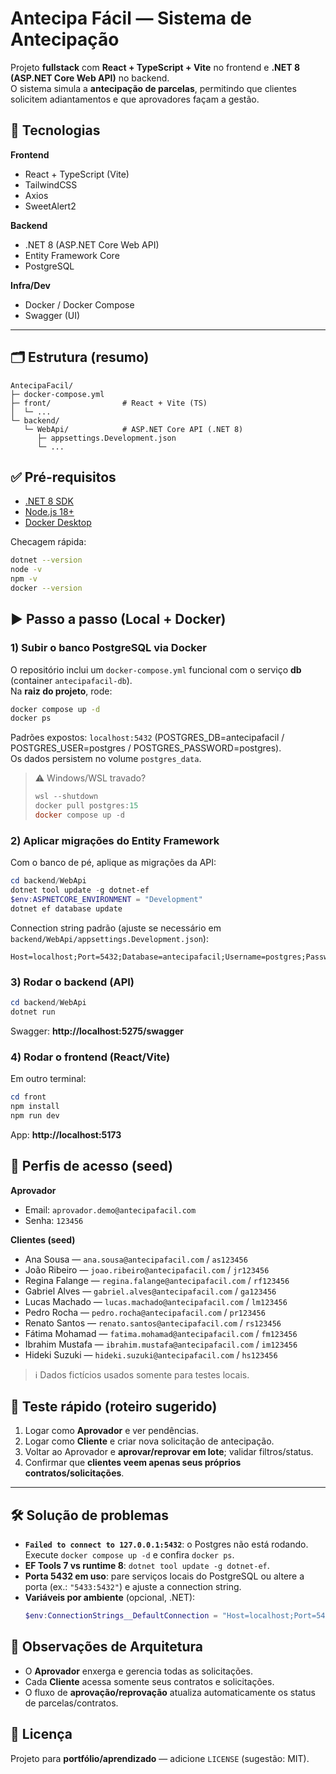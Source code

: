 
# Antecipa Fácil — Sistema de Antecipação

Projeto **fullstack** com **React + TypeScript + Vite** no frontend e **.NET 8 (ASP.NET Core Web API)** no backend.  
O sistema simula a **antecipação de parcelas**, permitindo que clientes solicitem adiantamentos e que aprovadores façam a gestão.

## 🧰 Tecnologias

**Frontend**
- React + TypeScript (Vite)
- TailwindCSS
- Axios
- SweetAlert2

**Backend**
- .NET 8 (ASP.NET Core Web API)
- Entity Framework Core
- PostgreSQL

**Infra/Dev**
- Docker / Docker Compose
- Swagger (UI)

---

## 🗂 Estrutura (resumo)

```
AntecipaFacil/
├─ docker-compose.yml
├─ front/                # React + Vite (TS)
│  └─ ...
└─ backend/
   └─ WebApi/            # ASP.NET Core API (.NET 8)
      ├─ appsettings.Development.json
      └─ ...
```


## ✅ Pré-requisitos

- [.NET 8 SDK](https://dotnet.microsoft.com/en-us/download/dotnet/8.0)
- [Node.js 18+](https://nodejs.org/)
- [Docker Desktop](https://www.docker.com/products/docker-desktop/)

Checagem rápida:
```bash
dotnet --version
node -v
npm -v
docker --version
```


## ▶️ Passo a passo (Local + Docker)

### 1) Subir o banco PostgreSQL via Docker
O repositório inclui um `docker-compose.yml` funcional com o serviço **db** (container `antecipafacil-db`).  
Na **raiz do projeto**, rode:

```bash
docker compose up -d
docker ps
```

Padrões expostos: `localhost:5432` (POSTGRES_DB=antecipafacil / POSTGRES_USER=postgres / POSTGRES_PASSWORD=postgres).  
Os dados persistem no volume `postgres_data`.

> ⚠️ Windows/WSL travado?  
> ```powershell
> wsl --shutdown
> docker pull postgres:15
> docker compose up -d
> ```

### 2) Aplicar migrações do Entity Framework
Com o banco de pé, aplique as migrações da API:

```powershell
cd backend/WebApi
dotnet tool update -g dotnet-ef
$env:ASPNETCORE_ENVIRONMENT = "Development"
dotnet ef database update
```

Connection string padrão (ajuste se necessário em `backend/WebApi/appsettings.Development.json`):
```
Host=localhost;Port=5432;Database=antecipafacil;Username=postgres;Password=postgres
```

### 3) Rodar o backend (API)
```powershell
cd backend/WebApi
dotnet run
```
Swagger: **http://localhost:5275/swagger**

### 4) Rodar o frontend (React/Vite)
Em outro terminal:
```powershell
cd front
npm install
npm run dev
```
App: **http://localhost:5173**

## 👥 Perfis de acesso (seed)

**Aprovador**
- Email: `aprovador.demo@antecipafacil.com`
- Senha: `123456`

**Clientes (seed)**
- Ana Sousa — `ana.sousa@antecipafacil.com` / `as123456`
- João Ribeiro — `joao.ribeiro@antecipafacil.com` / `jr123456`
- Regina Falange — `regina.falange@antecipafacil.com` / `rf123456`
- Gabriel Alves — `gabriel.alves@antecipafacil.com` / `ga123456`
- Lucas Machado — `lucas.machado@antecipafacil.com` / `lm123456`
- Pedro Rocha — `pedro.rocha@antecipafacil.com` / `pr123456`
- Renato Santos — `renato.santos@antecipafacil.com` / `rs123456`
- Fátima Mohamad — `fatima.mohamad@antecipafacil.com` / `fm123456`
- Ibrahim Mustafa — `ibrahim.mustafa@antecipafacil.com` / `im123456`
- Hideki Suzuki — `hideki.suzuki@antecipafacil.com` / `hs123456`

> ℹ️ Dados fictícios usados somente para testes locais.


## 🧪 Teste rápido (roteiro sugerido)

1. Logar como **Aprovador** e ver pendências.  
2. Logar como **Cliente** e criar nova solicitação de antecipação.  
3. Voltar ao Aprovador e **aprovar/reprovar em lote**; validar filtros/status.  
4. Confirmar que **clientes veem apenas seus próprios contratos/solicitações**.

---

## 🛠 Solução de problemas

- **`Failed to connect to 127.0.0.1:5432`**: o Postgres não está rodando. Execute `docker compose up -d` e confira `docker ps`.
- **EF Tools 7 vs runtime 8**: `dotnet tool update -g dotnet-ef`.
- **Porta 5432 em uso**: pare serviços locais do PostgreSQL ou altere a porta (ex.: `"5433:5432"`) e ajuste a connection string.
- **Variáveis por ambiente** (opcional, .NET):
  ```powershell
  $env:ConnectionStrings__DefaultConnection = "Host=localhost;Port=5432;Database=antecipafacil;Username=postgres;Password=postgres"
  ```

## 📜 Observações de Arquitetura

- O **Aprovador** enxerga e gerencia todas as solicitações.  
- Cada **Cliente** acessa somente seus contratos e solicitações.  
- O fluxo de **aprovação/reprovação** atualiza automaticamente os status de parcelas/contratos.


## 📄 Licença

Projeto para **portfólio/aprendizado** — adicione `LICENSE` (sugestão: MIT).
